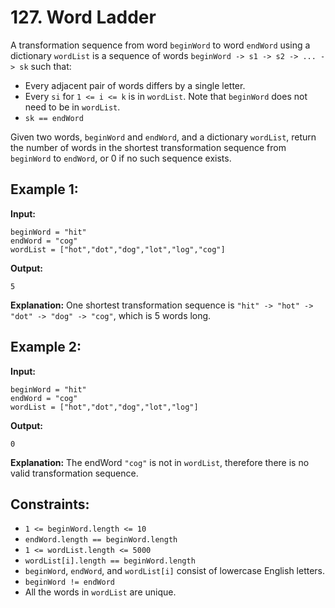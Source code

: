 # 127. Word Ladder

A transformation sequence from word `beginWord` to word `endWord` using a dictionary `wordList` is a sequence of words `beginWord -> s1 -> s2 -> ... -> sk` such that:

- Every adjacent pair of words differs by a single letter.
- Every `si` for `1 <= i <= k` is in `wordList`. Note that `beginWord` does not need to be in `wordList`.
- `sk == endWord`

Given two words, `beginWord` and `endWord`, and a dictionary `wordList`, return the number of words in the shortest transformation sequence from `beginWord` to `endWord`, or 0 if no such sequence exists.

## Example 1:

**Input:** 
```
beginWord = "hit"
endWord = "cog"
wordList = ["hot","dot","dog","lot","log","cog"]
```

**Output:** 
```
5
```

**Explanation:** 
One shortest transformation sequence is `"hit" -> "hot" -> "dot" -> "dog" -> "cog"`, which is 5 words long.

## Example 2:

**Input:** 
```
beginWord = "hit"
endWord = "cog"
wordList = ["hot","dot","dog","lot","log"]
```

**Output:** 
```
0
```

**Explanation:** 
The endWord `"cog"` is not in `wordList`, therefore there is no valid transformation sequence.

## Constraints:

- `1 <= beginWord.length <= 10`
- `endWord.length == beginWord.length`
- `1 <= wordList.length <= 5000`
- `wordList[i].length == beginWord.length`
- `beginWord`, `endWord`, and `wordList[i]` consist of lowercase English letters.
- `beginWord != endWord`
- All the words in `wordList` are unique.